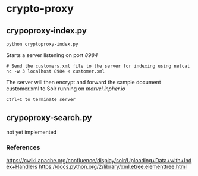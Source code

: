 # crypto-proxy

## crypoproxy-index.py

```
python cryptoproxy-index.py
```

Starts a server listening on port *8984*

```
# Send the customers.xml file to the server for indexing using netcat
nc -w 3 localhost 8984 < customer.xml
```

The server will then encrypt and forward the sample document customer.xml to Solr running on *marvel.inpher.io*


```
Ctrl+C to terminate server
```

## crypoproxy-search.py
not yet implemented


### References
https://cwiki.apache.org/confluence/display/solr/Uploading+Data+with+Index+Handlers
https://docs.python.org/2/library/xml.etree.elementtree.html
